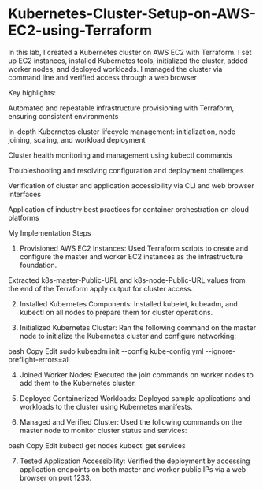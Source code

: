 # Kubernetes-Cluster-Setup-on-AWS-EC2-using-Terraform
In this lab, I created a Kubernetes cluster on AWS EC2 with Terraform. I set up EC2 instances, installed Kubernetes tools, initialized the cluster, added worker nodes, and deployed workloads. I managed the cluster via command line and verified access through a web browser

Key highlights:

Automated and repeatable infrastructure provisioning with Terraform, ensuring consistent environments

In-depth Kubernetes cluster lifecycle management: initialization, node joining, scaling, and workload deployment

Cluster health monitoring and management using kubectl commands

Troubleshooting and resolving configuration and deployment challenges

Verification of cluster and application accessibility via CLI and web browser interfaces

Application of industry best practices for container orchestration on cloud platforms

My Implementation Steps

1) Provisioned AWS EC2 Instances:
Used Terraform scripts to create and configure the master and worker EC2 instances as the infrastructure foundation.

Extracted k8s-master-Public-URL and k8s-node-Public-URL values from the end of the Terraform apply output for cluster access.

2) Installed Kubernetes Components:
Installed kubelet, kubeadm, and kubectl on all nodes to prepare them for cluster operations.

3) Initialized Kubernetes Cluster:
Ran the following command on the master node to initialize the Kubernetes cluster and configure networking:

bash
Copy
Edit
sudo kubeadm init --config kube-config.yml --ignore-preflight-errors=all

4) Joined Worker Nodes:
Executed the join commands on worker nodes to add them to the Kubernetes cluster.

5) Deployed Containerized Workloads:
Deployed sample applications and workloads to the cluster using Kubernetes manifests.

6) Managed and Verified Cluster:
Used the following commands on the master node to monitor cluster status and services:

bash
Copy
Edit
kubectl get nodes
kubectl get services

7) Tested Application Accessibility:
Verified the deployment by accessing application endpoints on both master and worker public IPs via a web browser on port 1233.

